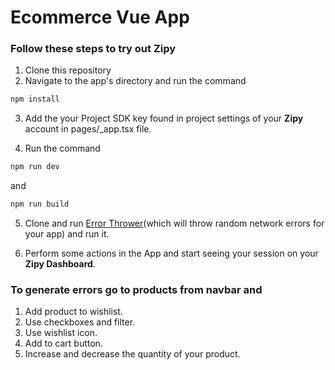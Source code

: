 
# Ecommerce Vue App

### Follow these steps to try out Zipy

1. Clone this repository
2. Navigate to the app's directory and run the command 
```bash
npm install
```
3. Add the your Project SDK key found in project settings of your **Zipy** account in pages/_app.tsx file.
    
4. Run the command
```bash
npm run dev
```
and  
```bash
npm run build
```

5. Clone and run [Error Thrower](https://github.com/sandeshmurdia/Error-thrower)(which will throw random network errors for your app) and run it. 

6. Perform some actions in the App and start seeing your session on your **Zipy Dashboard**.


### To generate errors go to products from navbar and 
1. Add product to wishlist.
2. Use checkboxes and filter.
3. Use wishlist icon.
4. Add to cart button.
5. Increase and decrease the quantity of your product.
